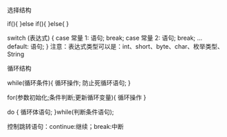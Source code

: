 选择结构

if(){
}else if(){
}else{
}

switch (表达式) {
case 常量 1:
语句;
break;
case 常量 2:
语句;
break;
…
default:
语句;
}
注意：表达式类型可以是：int、short、byte、char、枚举类型、String



循环结构

while(循环条件){
循环操作;
防止死循环语句;
}

for(参数初始化;条件判断;更新循环变量){
循环操作
}

do {
循环体语句;
}while(判断条件语句);

控制跳转语句：continue:继续；break:中断



